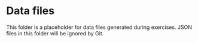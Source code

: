 # Data files

This folder is a placeholder for data files generated during exercises. JSON files in this folder will be ignored by Git.
